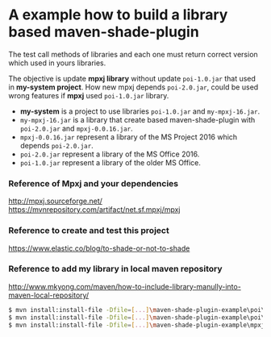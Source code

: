 # A example how to build a library based maven-shade-plugin
The test call methods of libraries and each one must return correct version which used in yours libraries.

The objective is update **mpxj library** without update `poi-1.0.jar` that used in **my-system project**. How new mpxj depends `poi-2.0.jar`, could be used wrong features if **mpxj** used `poi-1.0.jar` library.

- **my-system** is a project to use libraries `poi-1.0.jar` and `my-mpxj-16.jar`.
- `my-mpxj-16.jar` is a library that create based maven-shade-plugin with `poi-2.0.jar` and `mpxj-0.0.16.jar`.
- `mpxj-0.0.16.jar` represent a library of the MS Project 2016 which depends `poi-2.0.jar`.
- `poi-2.0.jar` represent a library of the MS Office 2016.
- `poi-1.0.jar` represent a library of the older MS Office.

### Reference of Mpxj and your dependencies
http://mpxj.sourceforge.net/
https://mvnrepository.com/artifact/net.sf.mpxj/mpxj

### Reference to create and test this project
https://www.elastic.co/blog/to-shade-or-not-to-shade

### Reference to add my library in local maven repository
http://www.mkyong.com/maven/how-to-include-library-manully-into-maven-local-repository/
```sh
$ mvn install:install-file -Dfile=[...]\maven-shade-plugin-example\poi\target\poi-1.0.jar -DgroupId=br.com.tuboi.msoffice -DartifactId=poi -Dversion=1.0 -Dpackaging=jar
$ mvn install:install-file -Dfile=[...]\maven-shade-plugin-example\poi\target\poi-2.0.jar -DgroupId=br.com.tuboi.msoffice -DartifactId=poi -Dversion=2.0 -Dpackaging=jar
$ mvn install:install-file -Dfile=[...]\maven-shade-plugin-example\mpxj\target\mpxj-0.0.16.jar -DgroupId=br.com.tuboi.msproject -DartifactId=mpxj -Dversion=0.0.16 -Dpackaging=jar
```
